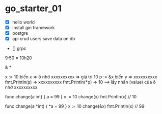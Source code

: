 # go_starter_01
- [x] hello world
- [x] install gin framework
- [x] postgre
- [x] api crud users save data on db
- [] grpc

9:50 = 10h20

&
*

x := 10   biến x => ô nhớ xxxxxxxxxx => giá trị 10
p := &x  biến y => xxxxxxxxxx
fmt.Println(p) => xxxxxxxxxx
fmt.Println(*p) => 10  ==> lấy nhân (value) của ô nhớ xxxxxxxxxx

func change(a int) {
    a = 99
}
x := 10
change(x)
fmt.Println(x) // 10

func change(a *int) {
    *a = 99
}
x := 10
change(&x)
fmt.Println(x) // 99